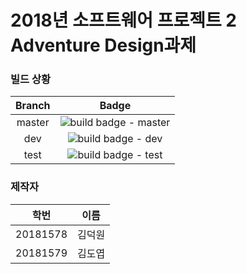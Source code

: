 # 2018년 소프트웨어 프로젝트 2 Adventure Design과제

### 빌드 상황
| Branch | Badge |
| :-: | :-: |
| master | ![build badge - master](https://travis-ci.com/The-CodeVillain/Swp2-ADProject.svg?branch=master) |
| dev | ![build badge - dev](https://travis-ci.org/The-CodeVillain/Swp2-ADProject.svg?branch=dev) |
| test | ![build badge - test](https://travis-ci.org/The-CodeVillain/Swp2-ADProject.svg?branch=test)


### 제작자
| 학번 | 이름 |
| :-: | :-: |
| 20181578 | 김덕원 |
| 20181579 | 김도엽 |

